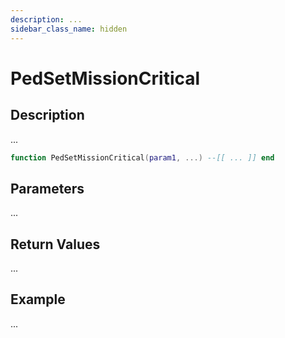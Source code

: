 ```yaml
---
description: ...
sidebar_class_name: hidden
---
```


# PedSetMissionCritical

## Description

...

```lua
function PedSetMissionCritical(param1, ...) --[[ ... ]] end
```

## Parameters

...

## Return Values

...

## Example

...


